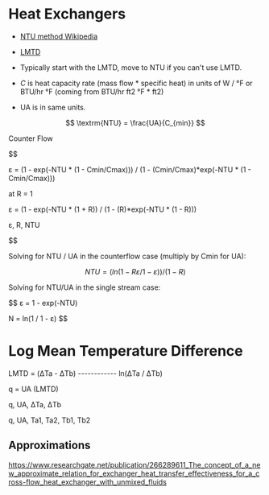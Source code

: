 # Heat Exchangers

- [NTU method Wikipedia](https://en.wikipedia.org/wiki/NTU_method)
- [LMTD](https://en.wikipedia.org/wiki/Logarithmic_mean_temperature_difference)

- Typically start with the LMTD, move to NTU if you can't use LMTD.

- $C$ is heat capacity rate (mass flow * specific heat) in units of W / °F or BTU/hr °F (coming from BTU/hr ft2 °F * ft2)
- UA is in same units.

$$
\textrm{NTU} = \frac{UA}{C_{min}}
$$


Counter Flow

$$

ε = (1 - exp(-NTU * (1 - Cmin/Cmax))) /
    (1 - (Cmin/Cmax)*exp(-NTU * (1 - Cmin/Cmax)))

at R = 1

ε = (1 - exp(-NTU * (1 + R)) /
    (1 - (R)*exp(-NTU * (1 - R)))


ε, R, NTU

$$

Solving for NTU / UA in the counterflow case (multiply by Cmin for UA):

$$
NTU = (ln( 1 - R ε / 1 - ε )) / (1 - R)
$$

Solving for NTU/UA in the single stream case:

$$
ε = 1 - exp(-NTU)

N = ln(1 / 1 - ε)
$$


# Log Mean Temperature Difference

LMTD = (ΔTa - ΔTb)
      ------------
      ln(ΔTa / ΔTb)

q = UA (LMTD)

q, UA, ΔTa, ΔTb

q, UA, Ta1, Ta2, Tb1, Tb2


## Approximations

<https://www.researchgate.net/publication/266289611_The_concept_of_a_new_approximate_relation_for_exchanger_heat_transfer_effectiveness_for_a_cross-flow_heat_exchanger_with_unmixed_fluids>
